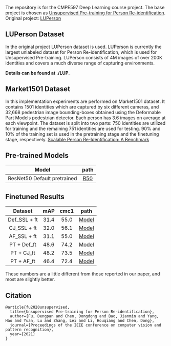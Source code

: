 The repository is for the CMPE597 Deep Learning course project. The base project is chosen as [Unsupervised Pre-training for Person Re-identification](https://arxiv.org/abs/2012.03753).
Original project: [LUPerson](https://github.com/DengpanFu/LUPerson-NL)

## LUPerson Dataset
In the original project LUPerson dataset is used. LUPerson is currently the largest unlabeled dataset for Person Re-identification, which is used for Unsupervised Pre-training. LUPerson consists of 4M images of over 200K identities and covers a much diverse range of capturing environments. 

**Details can be found at ./LUP**.

## Market1501 Dataset
In this implementation experiments are performed on Market1501 dataset. It contains 1501 identities which are captured by six different cameras, and 32,668 pedestrian image bounding-boxes obtained using the Deformable Part Models pedestrian detector. Each person has 3.6 images on average at each viewpoint. The dataset is split into two parts: 750 identities are utilized for training and the remaining 751 identities are used for testing. 90% and 10% of the training set is used in the pretraining stage and the finetuning stage, respectively. 
[Scalable Person Re-Identification: A Benchmark](https://www.cv-foundation.org/openaccess/content_iccv_2015/html/Zheng_Scalable_Person_Re-Identification_ICCV_2015_paper.html)

## Pre-trained Models
| Model | path |
| :------: | :------: |
| ResNet50 Default pretrained | [R50](https://drive.google.com/file/d/1pFyAdt9BOZCtzaLiE-W3CsX_kgWABKK6/view?usp=sharing) |

## Finetuned Results

|Dataset | mAP | cmc1 | path |
|:------:|:---:|:----:|:----:|
| Def_SSL + ft | 31.4 | 55.0 | [Model](https://drive.google.com/file/d/1RGRZTBfOSFOsci1WD_gAj-T3y7O6FcQf/view?usp=sharing) |.
| CJ_SSL + ft | 32.0 | 56.1 | [Model](https://drive.google.com/file/d/1d8eE-Bot4uZQOoL08xsuAGk1cP5GAGJq/view?usp=sharing) |
| AF_SSL + ft | 31.1 | 55.0 | [Model](https://drive.google.com/file/d/1JdrMd0d3sbXxW5QUURlXCbB_mZ5_ckJE/view?usp=sharing) |
| PT + Def_ft | 48.6 | 74.2 | [Model](https://drive.google.com/file/d/1sRFv3Z-0L7nhSIfHHlAhPxpK5IPgwdeK/view?usp=sharing)|
| PT + CJ_ft | 48.2 | 73.5 | [Model](https://drive.google.com/file/d/1OeqjROSxw5O7v47CTR0TlKE_008QYrTh/view?usp=sharing)|
| PT + AF_ft | 46.4 | 72.4 | [Model](https://drive.google.com/file/d/128McLsQvxepLHeeEmRKCZcgGVutrHSMx/view?usp=sharing)|

These numbers are a little different from those reported in our paper, and most are slightly better.



## Citation

```
@article{fu2020unsupervised,
  title={Unsupervised Pre-training for Person Re-identification},
  author={Fu, Dengpan and Chen, Dongdong and Bao, Jianmin and Yang, Hao and Yuan, Lu and Zhang, Lei and Li, Houqiang and Chen, Dong},
  journal={Proceedings of the IEEE conference on computer vision and pattern recognition},
  year={2021}
}
```
